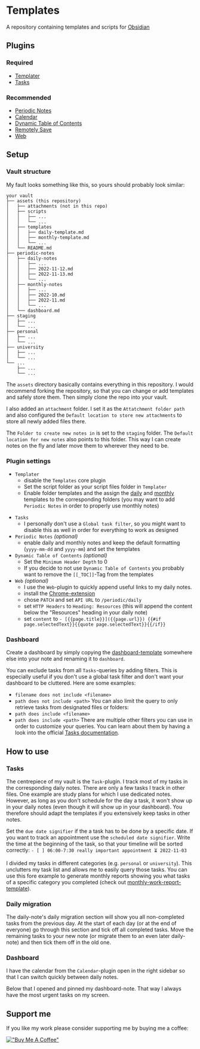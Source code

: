 # Templates
A repository containing templates and scripts for [Obsidian](https://obsidian.md/)

## Plugins
### Required
- [Templater](https://github.com/SilentVoid13/Templater)
- [Tasks](https://github.com/obsidian-tasks-group/obsidian-tasks)

### Recommended
- [Periodic Notes](https://presearch.com/search?q=obsidian%20periodic%20notes)
- [Calendar](https://github.com/liamcain/obsidian-calendar-plugin)
- [Dynamic Table of Contents](https://github.com/aidurber/obsidian-plugin-dynamic-toc)
- [Remotely Save](https://github.com/remotely-save/remotely-save)
- [Web](https://github.com/coddingtonbear/obsidian-web)

## Setup
### Vault structure
My fault looks something like this, so yours should probably look similar:

```
your vault
├── assets (this repository)
│   ├── attachments (not in this repo)
│   ├── scripts
│   │   ├── ...
│   │   └── ...
│   ├── templates
│   │   ├── daily-template.md
│   │   ├── monthly-template.md
│   │   └── ...
│   └── README.md
├── periodic-notes
│   ├── daily-notes
│   │   ├── ...
│   │   ├── 2022-11-12.md
│   │   ├── 2022-11-13.md
│   │   └── ...
│   ├── monthly-notes
│   │   ├── ...
│   │   ├── 2022-10.md
│   │   ├── 2022-11.md
│   │   └── ...
│   └── dashboard.md
├── staging
│   ├── ...
│   └── ...
├── personal
│   ├── ...
│   └── ...
├── university
│   ├── ...
│   └── ...
└── ...
    ├── ...
    └── ...
```

The `assets` directory basically contains everything in this repository. I would recommend forking the repository, so that you can change or add templates and safely store them. Then simply clone the repo into your vault.

I also added an `attachment` folder. I set it as the `Attatchment folder path` and also configured the `Default location to store new attachments`  to store all newly added files there.

The `Folder to create new notes in` is set to the `staging` folder. The `Default location for new notes` also points to this folder. This way I can create notes on the fly and later move them to wherever they need to be. 

### Plugin settings
* `Templater`
	* disable the `Templates` core plugin
	- Set the script folder as your script files folder in `Templater`
	- Enable folder templates and the assign the [daily](./templates/daily-template.md) and [monthly](./templates/monthly-template.md) templates to the corresponding folders (you may want to add `Periodic Notes` in order to properly use monthly notes)
- `Tasks`
	- I personally don't use a `Global task filter`, so you might want to disable this as well in order for everything to work as designed
- `Periodic Notes` _(optional)_
	- enable daily and monthly notes and keep the default formatting (`yyyy-mm-dd` and `yyyy-mm`) and set the templates
- `Dynamic Table of Contents` _(optional)_
	- Set the `Minimum Header Depth` to 0
	- If you decide to not use `Dynamic Table of Contents` you probably want to remove the `[[_TOC]]`-Tag from the templates
- `Web` _(optional)_
	- I use the `Web`-plugin to quickly append useful links to my daily notes.
	- install the [Chrome-extension](https://chrome.google.com/webstore/detail/obsidian-web/edoacekkjanmingkbkgjndndibhkegad)
	- chose `PATCH` and set `API URL` to `/periodic/daily`
	- set `HTTP Headers` to `Heading: Resources` (this will append the content below the "Resources" heading in your daily note)
	- set `content` to `- [{{page.title}}]({{page.url}}) {{#if page.selectedText}}{{quote page.selectedText}}{{/if}}`

### Dashboard
Create a dashboard by simply copying the [dashboard-template](./templates/dashboard-template.md) somewhere else into your note and renaming it to `dashboard`.

You can exclude tasks from all `Tasks`-queries by adding filters. This is especially useful if you don't use a global task filter and don't want your dashboard to be cluttered. Here are some examples:
- `filename does not include <filename>`
- `path does not include <path>`
You can also limit the query to only retrieve tasks from designated files or folders:
- `path does include <filename>`
- `path does include <path>`
There are multiple other filters you can use in order to customize your queries. You can learn about them by having a look into the official [Tasks documentation](https://obsidian-tasks-group.github.io/obsidian-tasks/queries/filters/).

## How to use
### Tasks
The centrepiece of my vault is the `Task`-plugin. I track most of my tasks in the corresponding daily notes. There are only a few tasks I track in other files. One example are study plans for which I use dedicated notes. However, as long as you don't schedule for the day a task, it won't show up in your daily notes (even though it will show up in your dashboard). You therefore should adapt the templates if you extensively keep tasks in other notes.

Set the `due date signifier` if the a task has to be done by a specific date.
If you want to track an appointment use the `scheduled date signifier`. Write the time at the beginning of the task, so that your timeline will be sorted correctly:
`- [ ] 06:00-7:30 really important appointment ⏳ 2022-11-03`

I divided my tasks in different categories (e.g. `personal` or `university`). This unclutters my task list and allows me to easily query those tasks. You can use this fore example to generate monthly reports showing you what tasks of a specific category you completed (check out [monthly-work-report-template](./templates/monthly-work-report-template.md)).

### Daily migration
The daily-note's daily migration section will show you all non-completed tasks from the previous day. At the start of each day (or at the end of everyone) go through this section and tick off all completed tasks. Move the remaining tasks to your new note (or migrate them to an even later daily-note) and then tick them off in the old one.

### Dashboard
I have the calendar from the  `Calendar`-plugin open in the right sidebar so that I can switch quickly between daily notes.

Below that I opened and pinned my dashboard-note. That way I always have the most urgent tasks on my screen.

## Support me
If you like my work please consider supporting me by buying me a coffee:

[!["Buy Me A Coffee"](https://www.buymeacoffee.com/assets/img/custom_images/orange_img.png)](https://www.buymeacoffee.com/senseibonsai)
